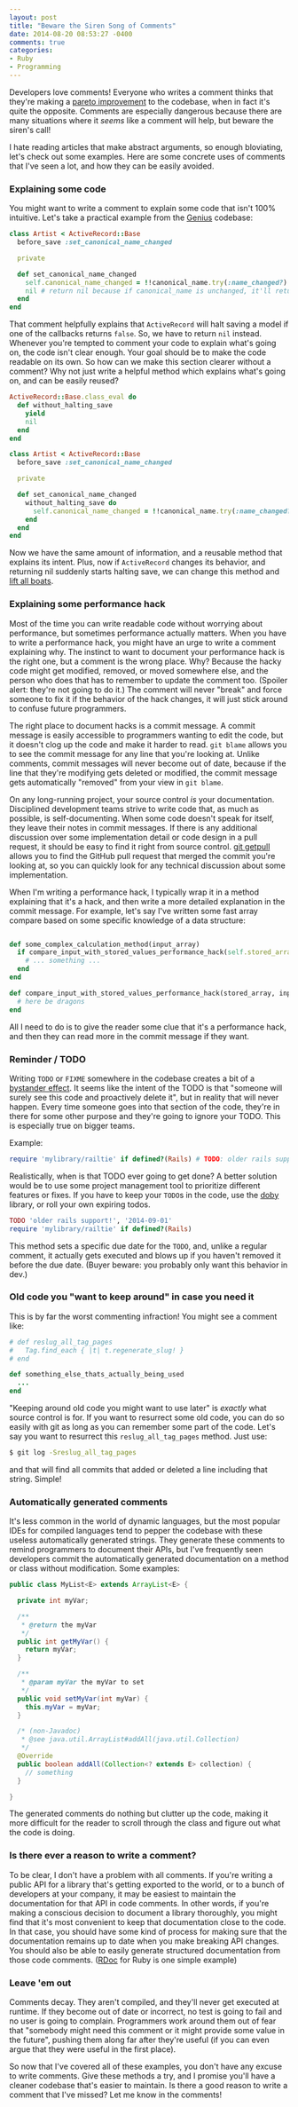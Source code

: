 ```yaml
---
layout: post
title: "Beware the Siren Song of Comments"
date: 2014-08-20 08:53:27 -0400
comments: true
categories:
- Ruby
- Programming
---
```


Developers love comments! Everyone who writes a comment thinks
that they're making a [pareto improvement](http://en.wikipedia.org/wiki/Pareto_efficiency) to the codebase, when
in fact it's quite the opposite. Comments are especially dangerous because there are many situations where it
*seems* like a comment will help, but beware the siren's call!

I hate reading articles that make abstract arguments, so enough bloviating, let's check out some examples.
Here are some concrete uses of comments that I've seen a lot, and how they can be easily avoided.

### Explaining some code

You might want to write a comment to explain some code that isn't 100% intuitive. Let's
take a practical example from the [Genius](http://genius.com) codebase:

```ruby
class Artist < ActiveRecord::Base
  before_save :set_canonical_name_changed

  private

  def set_canonical_name_changed
    self.canonical_name_changed = !!canonical_name.try(:name_changed?)
    nil # return nil because if canonical_name is unchanged, it'll return false, which halts save!
  end
end
```

That comment helpfully explains that `ActiveRecord` will halt saving a model if one of the callbacks returns
`false`. So, we have to return `nil` instead. Whenever you're tempted to comment your code to explain what's going on,
the code isn't clear enough. Your goal should be to make the code readable on its own.
So how can we make this section clearer without a comment? Why not just write a helpful method which explains
what's going on, and can be easily reused?

```ruby
ActiveRecord::Base.class_eval do
  def without_halting_save
    yield
    nil
  end
end

class Artist < ActiveRecord::Base
  before_save :set_canonical_name_changed

  private

  def set_canonical_name_changed
    without_halting_save do
      self.canonical_name_changed = !!canonical_name.try(:name_changed?)
    end
  end
end
```

Now we have the same amount of information, and a reusable method that explains its intent. Plus, now if
`ActiveRecord` changes its behavior, and returning nil suddenly starts halting save, we can change this method
and [lift all boats](http://en.wikipedia.org/wiki/A_rising_tide_lifts_all_boats).

### Explaining some performance hack

Most of the time you can write readable code without worrying about performance, but sometimes performance
actually matters. When you have to write a performance hack, you might have an urge to write a comment explaining
why. The instinct to want to document your performance hack is the right one, but a comment is the wrong place.
Why? Because the hacky code might get modified, removed, or moved somewhere else, and the person who does that
has to remember to update the comment too. (Spoiler alert: they're not going to do it.) The comment will never
"break" and force someone to fix it if the behavior of the hack changes, it will just stick around to confuse
future programmers.

The right place to document hacks is a commit message. A commit message is easily accessible
to programmers wanting to edit the code, but it doesn't clog up the code and make
it harder to read. `git blame` allows you to see the commit message for any line that you're looking at.
Unlike comments, commit messages will never become out of date, because if the line that they're modifying gets deleted or modified, the commit message gets automatically "removed" from your view in `git blame`.

On any long-running project, your source control *is* your documentation. Disciplined development teams strive to
write code that, as much as possible, is self-documenting. When some code doesn't speak for itself, they leave
their notes in commit messages. If there is any additional discussion over some implementation detail or code
design in a pull request, it should be easy to find it right from source control.
[git getpull](http://www.leastastonished.com/blog/2014/03/06/git-getpull-quickly-find-the-pull-request-that-merged-your-commit-to-master/)
allows you to find the GitHub pull request that merged the commit you're looking at, so you can quickly look
for any technical discussion about some implementation.

When I'm writing a performance hack, I typically wrap it in a method explaining that it's a hack, and then write
a more detailed explanation in the commit message. For example, let's say I've written some fast array compare
based on some specific knowledge of a data structure:

```ruby

def some_complex_calculation_method(input_array)
  if compare_input_with_stored_values_performance_hack(self.stored_array, input_array)
    # ... something ...
  end
end

def compare_input_with_stored_values_performance_hack(stored_array, input_array)
  # here be dragons
end

```

All I need to do is to give the reader some clue that it's a performance hack, and then they can read more in
the commit message if they want.

### Reminder / TODO

Writing `TODO` or `FIXME` somewhere in the codebase creates
a bit of a [bystander effect](http://en.wikipedia.org/wiki/Bystander_effect). It seems like the intent of the
TODO is that "someone will surely see this code and proactively delete it", but in reality that will
never happen. Every time someone goes into that section of the code, they're in there for some other purpose
and they're going to ignore your TODO. This is especially true on bigger teams.

Example:

```ruby
require 'mylibrary/railtie' if defined?(Rails) # TODO: older rails support!
```

Realistically, when is that TODO ever going to get done? A better solution would be to use some project management
tool to prioritize different features or fixes. If you have to keep your `TODO`s in the code, use the
[doby](https://github.com/andyw8/do_by) library, or roll your own expiring todos.

```ruby
TODO 'older rails support!', '2014-09-01'
require 'mylibrary/railtie' if defined?(Rails)
```

This method sets a specific due date for the `TODO`, and, unlike a regular comment, it actually gets executed
and blows up if you haven't removed it before the due date. (Buyer beware: you probably only want this behavior
in dev.)

### Old code you "want to keep around" in case you need it

This is by far the worst commenting infraction! You might see a comment like:

```ruby
# def reslug_all_tag_pages
#   Tag.find_each { |t| t.regenerate_slug! }
# end

def something_else_thats_actually_being_used
  ...
end
```

"Keeping around old code you might want to use later" is *exactly* what source control is for. If you want
to resurrect some old code, you can do so easily with git as long as you can remember some part of the
code. Let's say you want to resurrect this `reslug_all_tag_pages` method. Just use:

```sh
$ git log -Sreslug_all_tag_pages
```

and that will find all commits that added or deleted a line including that string. Simple!

### Automatically generated comments

It's less common in the world of dynamic languages, but the most popular IDEs for compiled
languages tend to pepper the codebase with these useless automatically generated strings. They generate these
comments to remind programmers to document their APIs, but I've frequently seen developers commit
the automatically generated documentation on a method or class without modification. Some examples:

```java
public class MyList<E> extends ArrayList<E> {

  private int myVar;

  /**
   * @return the myVar
   */
  public int getMyVar() {
    return myVar;
  }

  /**
   * @param myVar the myVar to set
   */
  public void setMyVar(int myVar) {
    this.myVar = myVar;
  }

  /* (non-Javadoc)
   * @see java.util.ArrayList#addAll(java.util.Collection)
   */
  @Override
  public boolean addAll(Collection<? extends E> collection) {
    // something
  }

}
```

The generated comments do nothing but clutter up the code, making it more difficult for the reader to scroll
through the class and figure out what the code is doing.


### Is there ever a reason to write a comment?

To be clear, I don't have a problem with all comments. If you're writing a public API for
a library that's getting exported to the world, or to a bunch of developers at your company, it may be
easiest to maintain the documentation for that API in code comments. In other words, if you're making a
conscious decision to document a library thoroughly, you might find that it's most convenient to keep that
documentation close to the code. In that case, you should have some kind of process for making sure that
the documentation remains up to date when you make breaking API changes. You should also be able to easily
generate structured documentation from those code comments.  ([RDoc](http://rdoc.sourceforge.net/) for Ruby
is one simple example)

### Leave 'em out

Comments decay. They aren't compiled, and they'll never get executed at runtime. If they become out of date or
incorrect, no test is going to fail and no user is going to complain.
Programmers work around them out of fear that "somebody might need this comment or it might provide some value
in the future", pushing them along far after they're useful (if you can even argue that they were useful in
the first place).

So now that I've covered all of these examples, you don't have any excuse to write comments. Give these
methods a try, and I promise you'll have a cleaner codebase that's easier to maintain. Is there a good reason
to write a comment that I've missed? Let me know in the comments!
